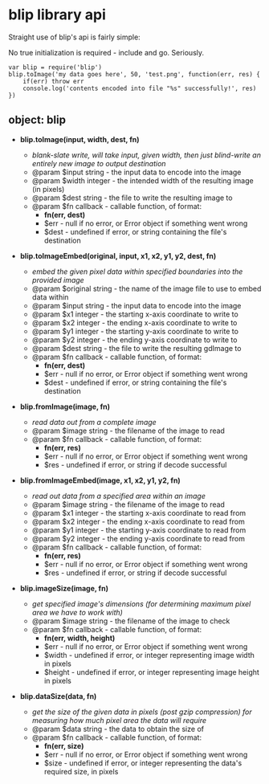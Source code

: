 # blip library api

Straight use of blip's api is fairly simple:

No true initialization is required - include and go. Seriously.


	var blip = require('blip')
	blip.toImage('my data goes here', 50, 'test.png', function(err, res) {
		if(err) throw err
		console.log('contents encoded into file "%s" successfully!', res)
	})


## object: blip

 * **blip.toImage(input, width, dest, fn)**
	* *blank-slate write, will take input, given width, then just blind-write an entirely new image to output destination*
	* @param $input string - the input data to encode into the image
	* @param $width integer - the intended width of the resulting image (in pixels)
	* @param $dest string - the file to write the resulting image to
	* @param $fn callback - callable function, of format:
		* **fn(err, dest)**
		* $err - null if no error, or Error object if something went wrong
		* $dest - undefined if error, or string containing the file's destination

 * **blip.toImageEmbed(original, input, x1, x2, y1, y2, dest, fn)**
	* *embed the given pixel data within specified boundaries into the provided image*
	* @param $original string - the name of the image file to use to embed data within
	* @param $input string - the input data to encode into the image
	* @param $x1 integer - the starting x-axis coordinate to write to
	* @param $x2 integer - the ending x-axis coordinate to write to
	* @param $y1 integer - the starting y-axis coordinate to write to
	* @param $y2 integer - the ending y-axis coordinate to write to
	* @param $dest string - the file to write the resulting gdImage to
	* @param $fn callback - callable function, of format:
		* **fn(err, dest)**
		* $err - null if no error, or Error object if something went wrong
		* $dest - undefined if error, or string containing the file's destination

 * **blip.fromImage(image, fn)**
	* *read data out from a complete image*
	* @param $image string - the filename of the image to read
	* @param $fn callback - callable function, of format:
		* **fn(err, res)**
		* $err - null if no error, or Error object if something went wrong
		* $res - undefined if error, or string if decode successful

 * **blip.fromImageEmbed(image, x1, x2, y1, y2, fn)**
	* *read out data from a specified area within an image*
	* @param $image string - the filename of the image to read
	* @param $x1 integer - the starting x-axis coordinate to read from
	* @param $x2 integer - the ending x-axis coordinate to read from
	* @param $y1 integer - the starting y-axis coordinate to read from
	* @param $y2 integer - the ending y-axis coordinate to read from
	* @param $fn callback - callable function, of format:
		* **fn(err, res)**
		* $err - null if no error, or Error object if something went wrong
		* $res - undefined if error, or string if decode successful

 * **blip.imageSize(image, fn)**
	* *get specified image's dimensions (for determining maximum pixel area we have to work with)*
	* @param $image string - the filename of the image to check
	* @param $fn callback - callable function, of format:
		* **fn(err, width, height)**
		* $err - null if no error, or Error object if something went wrong
		* $width - undefined if error, or integer representing image width in pixels
		* $height - undefined if error, or integer representing image height in pixels

* **blip.dataSize(data, fn)**
	* *get the size of the given data in pixels (post gzip compression) for measuring how much pixel area the data will require*
	* @param $data string - the data to obtain the size of
	* @param $fn callback - callable function, of format:
		* **fn(err, size)**
		* $err - null if no error, or Error object if something went wrong
		* $size - undefined if error, or integer representing the data's required size, in pixels